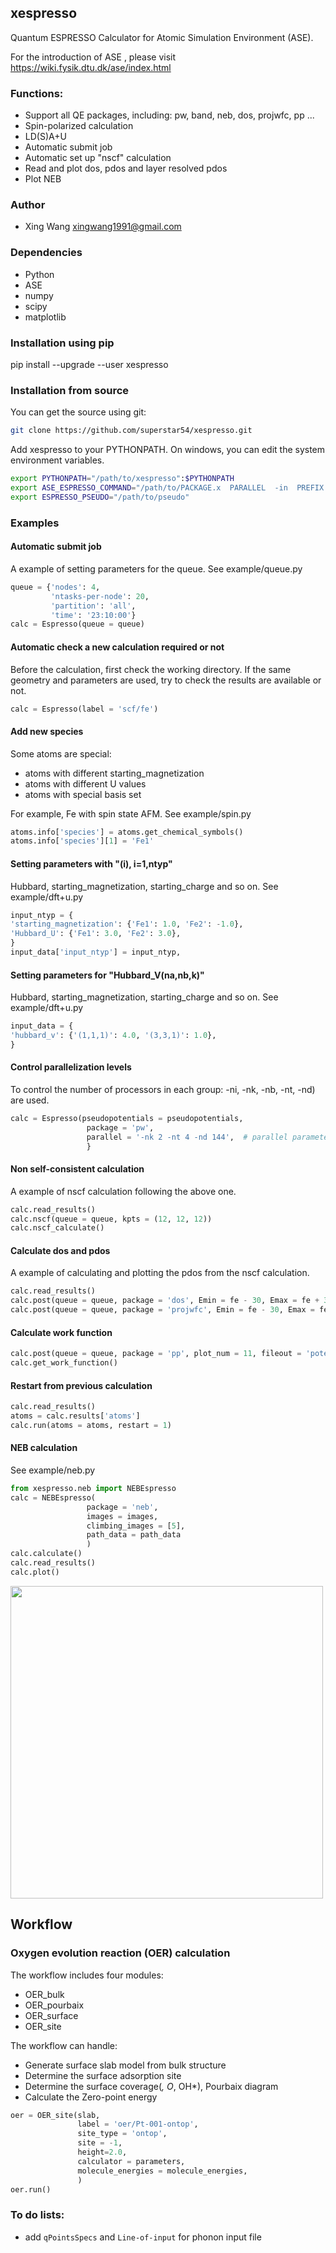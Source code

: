 ## xespresso
Quantum ESPRESSO Calculator for Atomic Simulation Environment (ASE).

For the introduction of ASE , please visit https://wiki.fysik.dtu.dk/ase/index.html


### Functions:
* Support all QE packages, including: pw, band, neb, dos, projwfc, pp ...
* Spin-polarized calculation
* LD(S)A+U
* Automatic submit job
* Automatic set up "nscf" calculation
* Read and plot dos, pdos and layer resolved pdos
* Plot NEB

### Author
* Xing Wang  <xingwang1991@gmail.com>

### Dependencies

* Python
* ASE
* numpy
* scipy
* matplotlib

### Installation using pip
pip install --upgrade --user xespresso

### Installation from source
You can get the source using git:
``` sh
git clone https://github.com/superstar54/xespresso.git
```

Add xespresso to your PYTHONPATH. On windows, you can edit the system environment variables.
``` sh
export PYTHONPATH="/path/to/xespresso":$PYTHONPATH
export ASE_ESPRESSO_COMMAND="/path/to/PACKAGE.x  PARALLEL  -in  PREFIX.PACKAGEi  >  PREFIX.PACKAGEo"
export ESPRESSO_PSEUDO="/path/to/pseudo"
```


### Examples

#### Automatic submit job

A example of setting parameters for the queue. See example/queue.py

``` python
queue = {'nodes': 4, 
         'ntasks-per-node': 20, 
         'partition': 'all', 
         'time': '23:10:00'}
calc = Espresso(queue = queue)
```

#### Automatic check a new calculation required or not

Before the calculation, first check the working directory. If the same geometry and parameters are used, try to check the results are available or not.

``` python
calc = Espresso(label = 'scf/fe')
```

#### Add new species
Some atoms are special:
+ atoms with different starting_magnetization
+ atoms with different U values
+ atoms with special basis set

For example, Fe with spin state AFM. See example/spin.py

``` python
atoms.info['species'] = atoms.get_chemical_symbols()
atoms.info['species'][1] = 'Fe1'
```

#### Setting parameters with "(i), i=1,ntyp"
Hubbard, starting_magnetization, starting_charge and so on. See example/dft+u.py

``` python
input_ntyp = {
'starting_magnetization': {'Fe1': 1.0, 'Fe2': -1.0},
'Hubbard_U': {'Fe1': 3.0, 'Fe2': 3.0},
}
input_data['input_ntyp'] = input_ntyp,
```

#### Setting parameters for "Hubbard_V(na,nb,k)"
Hubbard, starting_magnetization, starting_charge and so on. See example/dft+u.py

``` python
input_data = {
'hubbard_v': {'(1,1,1)': 4.0, '(3,3,1)': 1.0},
}
```

#### Control parallelization levels
To control the number of processors in each group: -ni,
-nk, -nb, -nt, -nd) are used.

``` python
calc = Espresso(pseudopotentials = pseudopotentials, 
                 package = 'pw',
                 parallel = '-nk 2 -nt 4 -nd 144',  # parallel parameters
                 }
```

#### Non self-consistent calculation

A example of nscf calculation following the above one.

``` python
calc.read_results()
calc.nscf(queue = queue, kpts = (12, 12, 12))
calc.nscf_calculate()
```

#### Calculate dos and pdos

A example of calculating and plotting the pdos from the nscf calculation.

``` python
calc.read_results()
calc.post(queue = queue, package = 'dos', Emin = fe - 30, Emax = fe + 30, DeltaE = 0.1)
calc.post(queue = queue, package = 'projwfc', Emin = fe - 30, Emax = fe + 30, DeltaE = 0.1)
```
<!-- <img src="examples/figs/al-pdos.png" width="500"/> -->

#### Calculate work function
``` python
calc.post(queue = queue, package = 'pp', plot_num = 11, fileout = 'potential.cube', iflag = 3, output_format=6)
calc.get_work_function()
```

#### Restart from previous calculation
``` python
calc.read_results()
atoms = calc.results['atoms']       
calc.run(atoms = atoms, restart = 1)
```

#### NEB calculation
See example/neb.py
``` python
from xespresso.neb import NEBEspresso
calc = NEBEspresso(
                 package = 'neb',
                 images = images,
                 climbing_images = [5],
                 path_data = path_data
                 )
calc.calculate()
calc.read_results()
calc.plot()
```
<img src="examples/images/neb.png" width="500"/>


## Workflow
### Oxygen evolution reaction (OER) calculation

The workflow includes four modules: 
* OER_bulk
* OER_pourbaix
* OER_surface
* OER_site


The workflow can handle: 
* Generate surface slab model from bulk structure
* Determine the surface adsorption site
* Determine the surface coverage(*, O*, OH*), Pourbaix diagram
* Calculate the Zero-point energy


```python
oer = OER_site(slab,
               label = 'oer/Pt-001-ontop',
               site_type = 'ontop',
               site = -1,
               height=2.0,
	           calculator = parameters, 
               molecule_energies = molecule_energies,
               )
oer.run()
```

### To do lists:
* add `qPointsSpecs` and `Line-of-input` for phonon input file

